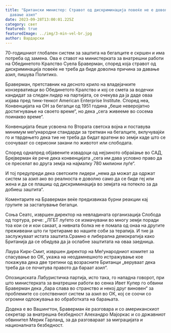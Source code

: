 ```yaml
---
title: "Британски министер: Стравот од дискриминација повеќе не е доволен за
  давање азил"
date: 2023-09-28T13:00:01.225Z
category: свет
featured: true
featuredImage: ../img/3-min-vel-br.jpg
author: Вардарски
---
```

70-годишниот глобален систем за заштита на бегалците е скршен и има потреба од замена. Ова е ставот на министерката за внатрешни работи на Обединетото Кралство Суела Браверман, според која стравот од дискриминација повеќе не треба да биде доволна причина за давање азил, пишува Политико.

Браверман, претставник на десното крило на владејачките конзервативци во Обединетото Кралство и кој се смета за водечки кандидат за следен лидер на партијата, се очекува да ја даде оваа изјава пред тинк-тенкот American Enterprise Institute. Според неа, Конвенцијата на ОН за бегалци од 1951 година „беше неверојатно достигнување на своето време“, но дека „сега живееме во сосема поинакво време“.

Конвенцијата беше усвоена по Втората светска војна и поставува минимум меѓународни стандарди за третман на бегалците, вклучувајќи го и тврдењето дека тие не треба да бидат вратени во земји каде што се соочуваат со сериозни закани по животот или слободата.

Според однапред објавените извадоци од нејзиното обраќање во САД, Брејверман ќе рече дека конвенцијата „сега им дава условно право да се преселат во друга земја на најмалку 780 милиони луѓе“.

И тој предупреди дека светските лидери „нема да можат да одржат систем за азил ако во реалноста е доволно само да се биде геј или жена и да се плашиш од дискриминација во земјата на потекло за да добиеш заштита“.

Коментарите на Браверман веќе предизвикаа бурни реакции кај групите за застапување бегалци.

Соња Сеатс, извршен директор на невладината организација Слобода од тортура, рече: „ЛГБТ луѓето се измачувани во многу земји поради тоа кои се и кои сакаат, а нивната болка не е помала од онаа на другите преживеани што ги третираме во нашите соби за терапија. И тие ја заслужуваат истата заштита.Срамно е либерална демократија како Британија да се обидува да ја ослабне заштитата на оваа заедница.

Лаура Кирк-Смит, извршен директор на Меѓународниот комитет за спасување во ОК, укажа на неодамнешното истражување кое покажува дека две третини од возрасните Британци „веруваат дека треба да се почитува правото да бараат азил“.

Опозициската Лабуристичка партија, исто така, го нападна говорот, при што министерката за внатрешни работи во сенка Ивет Купер го обвини Браверман дека „бара слава во странство и некој друг виновен“ за проблемите со сопствениот систем за азил во ОК, кој се соочи со огромни одложувања во обработката на барањата.

Додека е во Вашингтон, Браверман ќе разговара и со американскиот секретар за внатрешна безбедност Алехандро Мајоркас и со државниот обвинител Мерик Гарланд, за да разговараат за миграцијата и националната безбедност.